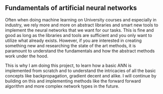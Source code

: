 ## Fundamentals of artificial neural networks

Often when doing machine learning on University courses and especially in industry, we rely more and more on abstract libraries and smart new tools to implement the neural networks that we want for our tasks. This is fine and good as long as the libraries and tools are sufficient and you only want to utilize what already exists. However, if you are interested in creating something new and researching the state of the art methods, it is paramount to understand the fundamentals and how the abstract methods work under the hood. 

This is why I am doing this project, to learn how a basic ANN is implemented from scratch and to understand the intricacies of all the basic concepts like backpropagation, gradient decent and alike. I will continue by building on this and implementing methods like the forward forward algorithm and more complex network types in the future.
